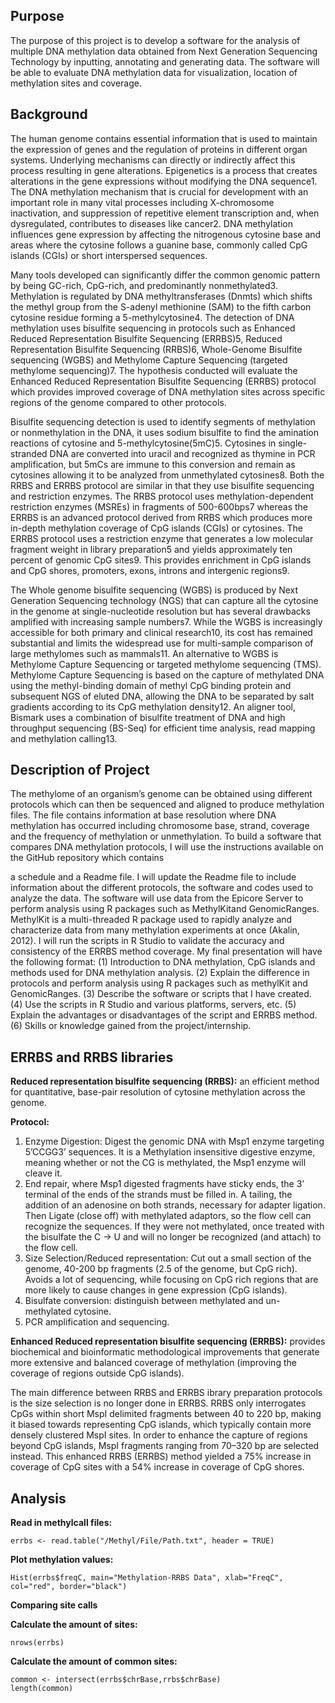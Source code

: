 ## Purpose 
The purpose of this project is to develop a software for the analysis of multiple DNA methylation data obtained from Next Generation Sequencing Technology by inputting, annotating and generating data. The software will be able to evaluate DNA methylation data for visualization, location of methylation sites and coverage.

## Background 
The human genome contains essential information that is used to maintain the expression of genes and the regulation of proteins in different organ systems. Underlying mechanisms can directly or indirectly affect this process resulting in gene alterations. Epigenetics is a process that creates alterations in the gene expressions without modifying the DNA sequence1. The DNA methylation mechanism that is crucial for development with an important role in many vital processes including X-chromosome inactivation, and suppression of repetitive element transcription and, when dysregulated, contributes to diseases like cancer2. DNA methylation influences gene expression by affecting the nitrogenous cytosine base and areas where the cytosine follows a guanine base, commonly called CpG islands (CGIs) or short interspersed sequences.

Many tools developed can significantly differ the common genomic pattern by being GC-rich, CpG-rich, and predominantly nonmethylated3. Methylation is regulated by DNA methyltransferases (Dnmts) which shifts the methyl group from the S-adenyl methionine (SAM) to the fifth carbon cytosine residue forming a 5-methylcytosine4. The detection of DNA methylation uses bisulfite sequencing in protocols such as Enhanced Reduced Representation Bisulfite Sequencing (ERRBS)5, Reduced Representation Bisulfite Sequencing (RRBS)6, Whole-Genome Bisulfite sequencing (WGBS) and Methylome Capture Sequencing (targeted methylome sequencing)7. The hypothesis conducted will evaluate the Enhanced Reduced Representation Bisulfite Sequencing (ERRBS) protocol which provides improved coverage of DNA methylation sites across specific regions of the genome compared to other protocols.

Bisulfite sequencing detection is used to identify segments of methylation or nonmethylation in the DNA, it uses sodium bisulfite to find the amination reactions of cytosine and 5-methylcytosine(5mC)5. Cytosines in single-stranded DNA are converted into uracil and recognized as thymine in PCR amplification, but 5mCs are immune to this conversion and remain as cytosines allowing it to be analyzed from unmethylated cytosines8. Both the RRBS and ERRBS protocol are similar in that they use bisulfite sequencing and restriction enzymes. The RRBS protocol uses methylation-dependent restriction enzymes (MSREs) in fragments of 500-600bps7 whereas the ERRBS is an advanced protocol derived from RRBS which produces more in-depth methylation coverage of CpG islands (CGIs) or cytosines. The ERRBS protocol uses a restriction enzyme that generates a low molecular fragment weight in library preparation5 and yields approximately ten percent of genomic CpG sites9. This provides enrichment in CpG islands and CpG shores, promoters, exons, introns and intergenic regions9.

The Whole genome bisulfite sequencing (WGBS) is produced by Next Generation Sequencing technology (NGS) that can capture all the cytosine in the genome at single-nucleotide resolution but has several drawbacks amplified with increasing sample numbers7. While the WGBS is increasingly accessible for both primary and clinical research10, its cost has remained substantial and limits the widespread use for multi-sample comparison of large methylomes such as mammals11. An alternative to WGBS is Methylome Capture Sequencing or targeted methylome sequencing (TMS). Methylome Capture Sequencing is based on the capture of methylated DNA using the methyl-binding domain of methyl CpG binding protein and subsequent NGS of eluted DNA, allowing the DNA to be separated by salt gradients according to its CpG methylation density12. An aligner tool, Bismark uses a combination of bisulfite treatment of DNA and high throughput sequencing (BS-Seq) for efficient time analysis, read mapping and methylation calling13.

## Description of Project
The methylome of an organism’s genome can be obtained using different protocols which can then be sequenced and aligned to produce methylation files. The file contains information at base resolution where DNA methylation has occurred including chromosome base, strand, coverage and the frequency of methylation or unmethylation. To build a software that compares DNA methylation protocols, I will use the instructions available on the GitHub repository which contains 

a schedule and a Readme file. I will update the Readme file to include information about the different protocols, the software and codes used to analyze the data. The software will use data from the Epicore Server to perform analysis using R packages such as MethylKitand GenomicRanges. MethylKit is a multi-threaded R package used to rapidly analyze and characterize
data from many methylation experiments at once (Akalin, 2012). I will run the scripts in R Studio to validate the accuracy and consistency of the ERRBS method coverage.
My final presentation will have the following format: (1) Introduction to DNA methylation, CpG islands and methods used for DNA methylation analysis. (2) Explain the difference in protocols and perform analysis using R packages such as methylKit and GenomicRanges. (3) Describe the software or scripts that I have created. (4) Use the scripts in R Studio and various platforms, servers, etc. (5) Explain the advantages or disadvantages of the script and ERRBS method. (6) Skills or knowledge gained from the project/internship.


## ERRBS and RRBS libraries
__Reduced representation bisulfite sequencing (RRBS):__ an efficient method for quantitative, base-pair resolution of cytosine methylation across the genome.

__Protocol:__
1. Enzyme Digestion: Digest the genomic DNA with Msp1 enzyme targeting 5’CCGG3’ sequences. It is a Methylation insensitive digestive enzyme, meaning whether or not the CG is methylated, the Msp1 enzyme will cleave it. 
1. End repair, where Msp1 digested fragments have sticky ends, the 3’ terminal of the ends of the strands must be filled in. A tailing, the addition of an adenosine on both strands, necessary for adapter ligation. Then Ligate (close off) with methylated adaptors, so the flow cell can recognize the sequences. If they were not methylated, once treated with the bisulfate the C -> U and will no longer be recognized (and attach) to the flow cell.
1. Size Selection/Reduced representation: Cut out a small section of the genome, 40-200 bp fragments (2.5 of the genome, but CpG rich). Avoids a lot of sequencing, while focusing on CpG rich regions that are more likely to cause changes in gene expression (CpG islands).
1. Bisulfate conversion: distinguish between methylated and un-methylated cytosine. 
1. PCR amplification and sequencing. 

__Enhanced Reduced representation bisulfite sequencing (ERRBS):__ provides biochemical and bioinformatic methodological improvements that generate more extensive and balanced coverage of methylation (improving the coverage of regions outside CpG islands).

The main difference between RRBS and ERRBS ibrary preparation protocols is the size selection is no longer done in ERRBS. 
RRBS only interrogates CpGs within short MspI delimited fragments between 40 to 220 bp, making it biased towards representing CpG islands, which typically contain more densely clustered MspI sites. In order to enhance the capture of regions beyond CpG islands, MspI fragments ranging from 70–320 bp are selected instead. This enhanced RRBS (ERRBS) method yielded a 75% increase in coverage of CpG sites with a 54% increase in coverage of CpG shores. 


## Analysis 
__Read in methylcall files:__

``` errbs <- read.table("/Methyl/File/Path.txt", header = TRUE) ```

__Plot methylation values:__

``` Hist(errbs$freqC, main="Methylation-RRBS Data", xlab="FreqC", col="red", border="black") ```

__Comparing site calls__

__Calculate the amount of sites:__

``` nrows(errbs) ``` 

__Calculate the amount of common sites:__ 

``` 
common <- intersect(errbs$chrBase,rrbs$chrBase)
length(common) 
```

